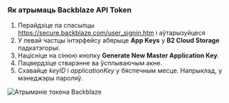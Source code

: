 ### Як атрымаць Backblaze API Token
1. Перайдзіце па спасылцы https://secure.backblaze.com/user_signin.htm і аўтарызуйцеся
2. У левай частцы інтэрфейсу абярыце **App Keys** y **B2 Cloud Storage** падкатэгорыі.
3. Націсніце на сінюю кнопку **Generate New Master Application Key**.
4. Пацвердзіце стварэнне ва ўсплываючым акне.
5. Схавайце _keyID_ і _applicationKey_ у бяспечным месце. Напрыклад, у мэнеджэры пароляў.

![Атрыманіе токена Backblaze](resource:assets/images/gifs/Backblaze.gif)
